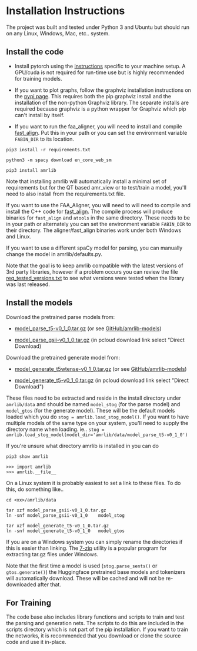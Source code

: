 # Installation Instructions

The project was built and tested under Python 3 and Ubuntu but should run on any Linux, Windows, Mac, etc.. system.


## Install the code

* Install pytorch using the [instructions](https://pytorch.org/) specific to your machine setup. A GPU/cuda is not required
for run-time use but is highly recommended for training models.

* If you want to plot graphs, follow the graphviz installation instructions on the [pypi page](https://pypi.org/project/graphviz/).
This requires both the pip graphviz install and the installation of the non-python Graphviz library.  The separate installs
are required because graphviz is a python wrapper for Graphviz which pip can't install by itself.

* If you want to run the faa_aligner, you will need to install and compile [fast_align](https://github.com/clab/fast_align).
Put this in your path or you can set the environment variable `FABIN_DIR` to its location.

`pip3 install -r requirements.txt`

`python3 -m spacy download en_core_web_sm`

`pip3 install amrlib`

Note that installing amrlib will automatically install a minimal set of requirements but for the QT based amr_view
or to test/train a model, you'll need to also install from the requirements.txt file.

If you want to use the FAA_Aligner, you will need to will need to compile and install the C++ code for
[fast_align](https://github.com/clab/fast_align).  The compile process will produce binaries for `fast_align`
and `atools` in the same directory. These needs to be in your path or alternately you can set the environment
variable `FABIN_DIR` to their directory.  The aligner/fast_align binaries work under both Windows and Linux.

If you want to use a different spaCy model for parsing, you can manually change the model in amrlib/defaults.py.

Note that the goal is to keep amrlib compatible with the latest versions of 3rd party libraries, however if a problem occurs you can
review the file [req_tested_versions.txt](https://github.com/bjascob/amrlib/blob/master/req_tested_versions.txt) to see
what versions were tested when the library was last released.


## Install the models

Download the pretrained parse models from:


* [model_parse_t5-v0_1_0.tar.gz](https://github.com/bjascob/amrlib-models/releases/download/model_parse_t5-v0_1_0/model_parse_t5-v0_1_0.tar.gz)
(or see [GitHub/amrlib-models](https://github.com/bjascob/amrlib-models))

* [model_parse_gsii-v0_1_0.tar.gz](https://u.pcloud.link/publink/show?code=XZD2z0XZOqRtS2mNMHhMG4UhXOCNO4yzeaLk)
(in pcloud download link select "Direct Download)


Download the pretrained generate model from:

* [model_generate_t5wtense-v0_1_0.tar.gz](https://github.com/bjascob/amrlib-models/releases/download/model_generate_t5wtense-v0_1_0/model_generate_t5wtense-v0_1_0.tar.gz)
(or see [GitHub/amrlib-models](https://github.com/bjascob/amrlib-models))

* [model_generate_t5-v0_1_0.tar.gz](https://u.pcloud.link/publink/show?code=XZF2z0XZwTDm0pVFIAYjdAbsqUJ83SYoQSdV)
(in pcloud download link select "Direct Download")

These files need to be extracted and reside in the install directory under `amrlib/data` and should be named
`model_stog` (for the parse model) and `model_gtos` (for the generate model).  These will be the default models
loaded which you do `stog = amrlib.load_stog_model()`.  If you want to have multiple models of the same type on
your system, you'll need to supply the directory name when loading.  ie..
`stog = amrlib.load_stog_model(model_dir='amrlib/data/model_parse_t5-v0_1_0')`

If you're unsure what directory
amrlib is installed in you can do
```
pip3 show amrlib
```
```
>>> import amrlib
>>> amrlib.__file__
```
On a Linux system it is probably easiest to set a link to these files.  To do this, do something like..
```
cd <xx>/amrlib/data

tar xzf model_parse_gsii-v0_1_0.tar.gz
ln -snf model_parse_gsii-v0_1_0    model_stog

tar xzf model_generate_t5-v0_1_0.tar.gz
ln -snf model_generate_t5-v0_1_0   model_gtos
```
If you are on a Windows system you can simply rename the directories if this is easier than linking.
The [7-zip](https://www.7-zip.org/) utility is a popular program for extracting tar.gz files under Windows.

Note that the first time a model is used (`stog.parse_sents()` or `gtos.generate()`) the Huggingface pretrained
base models and tokenizers will automatically download. These will be cached and will not be re-downloaded
after that.


## For Training

The code base also includes library functions and scripts to train and test the parsing and generation nets.
The scripts to do this are included in the scripts directory which is not part of the pip installation.
If you want to train the networks, it is recommended that you download or clone the source code and use it in-place.
